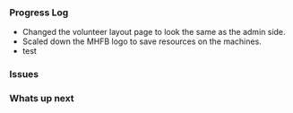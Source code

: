 
### Progress Log
- Changed the volunteer layout page to look the same as the admin side.
- Scaled down the MHFB logo to save resources on the machines.
- test

### Issues

### Whats up next
<!--stackedit_data:
eyJoaXN0b3J5IjpbLTEwNzg2OTI3OThdfQ==
-->
